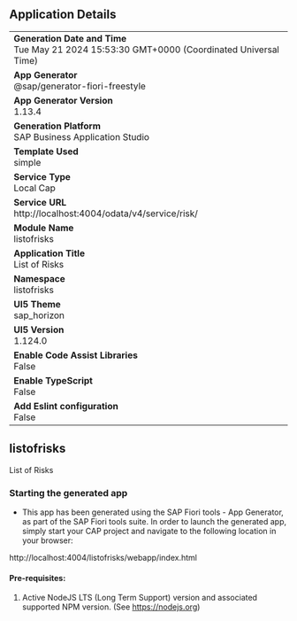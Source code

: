 ## Application Details
|               |
| ------------- |
|**Generation Date and Time**<br>Tue May 21 2024 15:53:30 GMT+0000 (Coordinated Universal Time)|
|**App Generator**<br>@sap/generator-fiori-freestyle|
|**App Generator Version**<br>1.13.4|
|**Generation Platform**<br>SAP Business Application Studio|
|**Template Used**<br>simple|
|**Service Type**<br>Local Cap|
|**Service URL**<br>http://localhost:4004/odata/v4/service/risk/
|**Module Name**<br>listofrisks|
|**Application Title**<br>List of Risks|
|**Namespace**<br>listofrisks|
|**UI5 Theme**<br>sap_horizon|
|**UI5 Version**<br>1.124.0|
|**Enable Code Assist Libraries**<br>False|
|**Enable TypeScript**<br>False|
|**Add Eslint configuration**<br>False|

## listofrisks

List of Risks

### Starting the generated app

-   This app has been generated using the SAP Fiori tools - App Generator, as part of the SAP Fiori tools suite.  In order to launch the generated app, simply start your CAP project and navigate to the following location in your browser:

http://localhost:4004/listofrisks/webapp/index.html

#### Pre-requisites:

1. Active NodeJS LTS (Long Term Support) version and associated supported NPM version.  (See https://nodejs.org)


